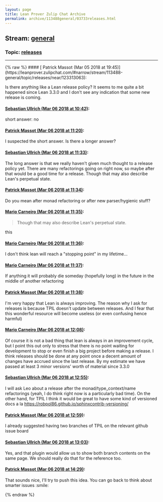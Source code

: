 ```yaml
---
layout: page
title: Lean Prover Zulip Chat Archive 
permalink: archive/113488general/03733releases.html
---
```


## Stream: [general](https://leanprover-community.github.io/archive/113488general/index.html)
### Topic: [releases](https://leanprover-community.github.io/archive/113488general/03733releases.html)

---

<base href="https://leanprover.zulipchat.com">
{% raw %}
#### [ Patrick Massot (Mar 05 2018 at 19:45)](https://leanprover.zulipchat.com/#narrow/stream/113488-general/topic/releases/near/123313063):
<p>Is there anything like a Lean release policy? It seems to me quite a bit happened since Lean 3.3.0 and I don't see any indication that some new release is coming.</p>

#### [ Sebastian Ullrich (Mar 06 2018 at 10:42)](https://leanprover.zulipchat.com/#narrow/stream/113488-general/topic/releases/near/123342909):
<p>short answer: no</p>

#### [ Patrick Massot (Mar 06 2018 at 11:20)](https://leanprover.zulipchat.com/#narrow/stream/113488-general/topic/releases/near/123344199):
<p>I suspected the short answer. Is there a longer answer?</p>

#### [ Sebastian Ullrich (Mar 06 2018 at 11:33)](https://leanprover.zulipchat.com/#narrow/stream/113488-general/topic/releases/near/123344597):
<p>The long answer is that we really haven't given much thought to a release policy yet. There are many refactorings going on right now, so maybe after that would be a good time for a release. Though that may also describe Lean's perpetual state.</p>

#### [ Patrick Massot (Mar 06 2018 at 11:34)](https://leanprover.zulipchat.com/#narrow/stream/113488-general/topic/releases/near/123344647):
<p>Do you mean after monad refactoring or after new parser/hygienic stuff?</p>

#### [ Mario Carneiro (Mar 06 2018 at 11:35)](https://leanprover.zulipchat.com/#narrow/stream/113488-general/topic/releases/near/123344665):
<blockquote>
<p>Though that may also describe Lean's perpetual state.</p>
</blockquote>
<p>this</p>

#### [ Mario Carneiro (Mar 06 2018 at 11:36)](https://leanprover.zulipchat.com/#narrow/stream/113488-general/topic/releases/near/123344716):
<p>I don't think lean will reach a "stopping point" in my lifetime...</p>

#### [ Mario Carneiro (Mar 06 2018 at 11:37)](https://leanprover.zulipchat.com/#narrow/stream/113488-general/topic/releases/near/123344726):
<p>If anything it will probably die someday (hopefully long) in the future in the middle of another refactoring</p>

#### [ Patrick Massot (Mar 06 2018 at 11:38)](https://leanprover.zulipchat.com/#narrow/stream/113488-general/topic/releases/near/123344769):
<p>I'm very happy that Lean is always improving. The reason why I ask for releases is because TPIL doesn't update between releases. And I fear that this wonderful resource will become useless (or even confusing hence harmful)</p>

#### [ Mario Carneiro (Mar 06 2018 at 12:08)](https://leanprover.zulipchat.com/#narrow/stream/113488-general/topic/releases/near/123345794):
<p>Of course it is not a bad thing that lean is always in an improvement cycle, but I point this out only to stress that there is no point waiting for development to stop or even finish a big project before making a release. I think releases should be done at any point once a decent amount of changes have accrued since the last release. By my estimate we have passed at least 3 minor versions' worth of material since 3.3.0</p>

#### [ Sebastian Ullrich (Mar 06 2018 at 12:55)](https://leanprover.zulipchat.com/#narrow/stream/113488-general/topic/releases/near/123347274):
<p>I will ask Leo about a release after the monad/type_context/name refactorings (yeah, I do think right now is a particularly bad time). On the other hand, for TPIL I think it would be great to have some kind of versioned docs a la <a href="https://robpol86.github.io/sphinxcontrib-versioning/" target="_blank" title="https://robpol86.github.io/sphinxcontrib-versioning/">https://robpol86.github.io/sphinxcontrib-versioning/</a></p>

#### [ Patrick Massot (Mar 06 2018 at 12:59)](https://leanprover.zulipchat.com/#narrow/stream/113488-general/topic/releases/near/123347386):
<p>I already suggested having two branches of TPIL on the relevant github issue board</p>

#### [ Sebastian Ullrich (Mar 06 2018 at 13:03)](https://leanprover.zulipchat.com/#narrow/stream/113488-general/topic/releases/near/123347502):
<p>Yes, and that plugin would allow us to show both branch contents on the same page. We should really do that for the reference too.</p>

#### [ Patrick Massot (Mar 06 2018 at 14:29)](https://leanprover.zulipchat.com/#narrow/stream/113488-general/topic/releases/near/123350064):
<p>That sounds nice, I'll try to push this idea. You can go back to think about smarter issues <span class="emoji emoji-1f604" title="smile">:smile:</span></p>


{% endraw %}

